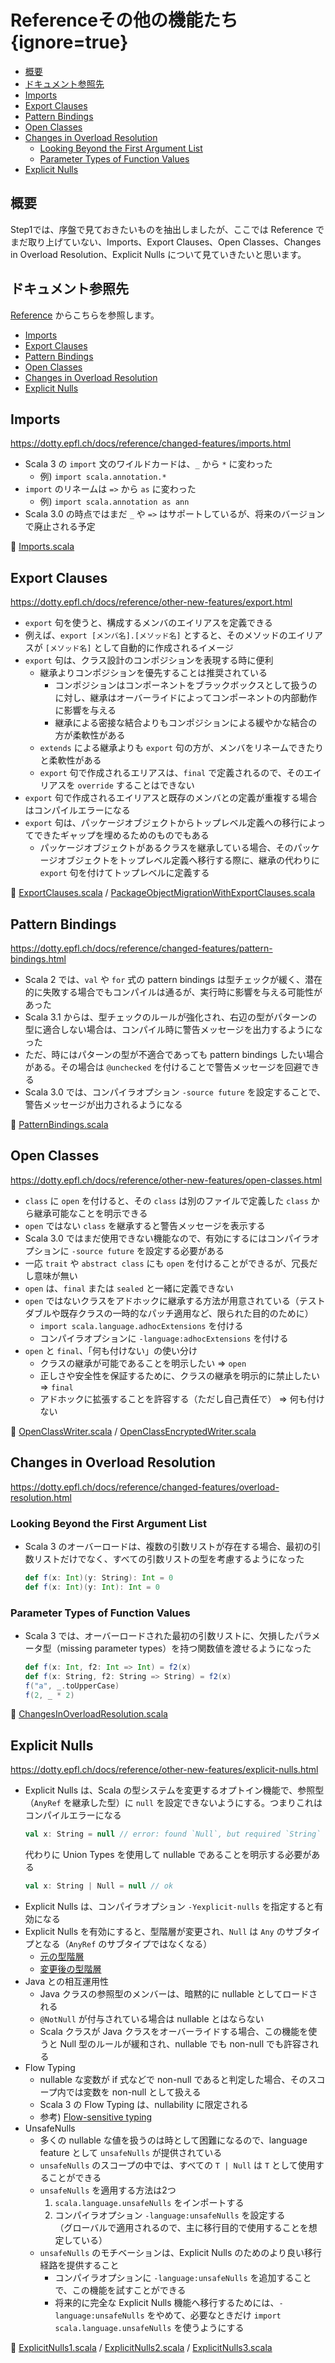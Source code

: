 # Referenceその他の機能たち {ignore=true}

<!-- @import "[TOC]" {cmd="toc" depthFrom=1 depthTo=6 orderedList=false} -->

<!-- code_chunk_output -->

- [概要](#概要)
- [ドキュメント参照先](#ドキュメント参照先)
- [Imports](#imports)
- [Export Clauses](#export-clauses)
- [Pattern Bindings](#pattern-bindings)
- [Open Classes](#open-classes)
- [Changes in Overload Resolution](#changes-in-overload-resolution)
  - [Looking Beyond the First Argument List](#looking-beyond-the-first-argument-list)
  - [Parameter Types of Function Values](#parameter-types-of-function-values)
- [Explicit Nulls](#explicit-nulls)

<!-- /code_chunk_output -->

## 概要

Step1では、序盤で見ておきたいものを抽出しましたが、ここでは Reference でまだ取り上げていない、Imports、Export Clauses、Open Classes、Changes in Overload Resolution、Explicit Nulls について見ていきたいと思います。

## ドキュメント参照先

[Reference](https://dotty.epfl.ch/docs/reference/overview.html) からこちらを参照します。

- [Imports](https://dotty.epfl.ch/docs/reference/changed-features/imports.html)
- [Export Clauses](https://dotty.epfl.ch/docs/reference/other-new-features/export.html)
- [Pattern Bindings](https://dotty.epfl.ch/docs/reference/changed-features/pattern-bindings.html)
- [Open Classes](https://dotty.epfl.ch/docs/reference/other-new-features/open-classes.html)
- [Changes in Overload Resolution](https://dotty.epfl.ch/docs/reference/changed-features/overload-resolution.html)
- [Explicit Nulls](https://dotty.epfl.ch/docs/reference/other-new-features/explicit-nulls.html)


## Imports

https://dotty.epfl.ch/docs/reference/changed-features/imports.html

- Scala 3 の `import` 文のワイルドカードは、`_` から `*` に変わった
  - 例) `import scala.annotation.*`
- `import` のリネームは `=>` から `as` に変わった
  - 例) `import scala.annotation as ann`
- Scala 3.0 の時点ではまだ `_` や `=>` はサポートしているが、将来のバージョンで廃止される予定

:memo: [Imports.scala](/step05/import-export/src/main/scala/com/github/shinharad/gettingStartedWithScala3/Imports.scala)

## Export Clauses

https://dotty.epfl.ch/docs/reference/other-new-features/export.html

- `export` 句を使うと、構成するメンバのエイリアスを定義できる
- 例えば、`export [メンバ名].[メソッド名]` とすると、そのメソッドのエイリアスが `[メソッド名]` として自動的に作成されるイメージ
- `export` 句は、クラス設計のコンポジションを表現する時に便利
  - 継承よりコンポジションを優先することは推奨されている
    - コンポジションはコンポーネントをブラックボックスとして扱うのに対し、継承はオーバーライドによってコンポーネントの内部動作に影響を与える
    - 継承による密接な結合よりもコンポジションによる緩やかな結合の方が柔軟性がある
  - `extends` による継承よりも `export` 句の方が、メンバをリネームできたりと柔軟性がある
  - `export` 句で作成されるエリアスは、`final` で定義されるので、そのエイリアスを `override` することはできない
- `export` 句で作成されるエイリアスと既存のメンバとの定義が重複する場合はコンパイルエラーになる
- `export` 句は、パッケージオブジェクトからトップレベル定義への移行によってできたギャップを埋めるためのものでもある
  - パッケージオブジェクトがあるクラスを継承している場合、そのパッケージオブジェクトをトップレベル定義へ移行する際に、継承の代わりに `export` 句を付けてトップレベルに定義する
  
:memo: [ExportClauses.scala](/step05/import-export/src/main/scala/com/github/shinharad/gettingStartedWithScala3/ExportClauses.scala) / [PackageObjectMigrationWithExportClauses.scala](/step05/import-export/src/main/scala/com/github/shinharad/gettingStartedWithScala3/PackageObjectMigrationWithExportClauses.scala)

## Pattern Bindings

https://dotty.epfl.ch/docs/reference/changed-features/pattern-bindings.html

- Scala 2 では、`val` や `for` 式の pattern bindings は型チェックが緩く、潜在的に失敗する場合でもコンパイルは通るが、実行時に影響を与える可能性があった
- Scala 3.1 からは、型チェックのルールが強化され、右辺の型がパターンの型に適合しない場合は、コンパイル時に警告メッセージを出力するようになった
- ただ、時にはパターンの型が不適合であっても pattern bindings したい場合がある。その場合は `@unchecked` を付けることで警告メッセージを回避できる
- Scala 3.0 では、コンパイラオプション `-source future` を設定することで、警告メッセージが出力されるようになる

:memo: [PatternBindings.scala](/step05/open-class/src/main/scala/com/github/shinharad/gettingStartedWithScala3/PatternBindings.scala)


## Open Classes

https://dotty.epfl.ch/docs/reference/other-new-features/open-classes.html

- `class` に `open` を付けると、その `class` は別のファイルで定義した `class` から継承可能なことを明示できる
- `open` ではない `class` を継承すると警告メッセージを表示する
- Scala 3.0 ではまだ使用できない機能なので、有効にするにはコンパイラオプションに `-source future` を設定する必要がある
- 一応 `trait` や `abstract class` にも `open` を付けることができるが、冗長だし意味が無い
- `open` は、`final` または `sealed` と一緒に定義できない
- `open` ではないクラスをアドホックに継承する方法が用意されている（テストダブルや既存クラスの一時的なパッチ適用など、限られた目的のために）
  - `import scala.language.adhocExtensions` を付ける
  - コンパイラオプションに `-language:adhocExtensions` を付ける
- `open` と `final`、「何も付けない」の使い分け
  - クラスの継承が可能であることを明示したい => `open`
  - 正しさや安全性を保証するために、クラスの継承を明示的に禁止したい => `final`
  - アドホックに拡張することを許容する（ただし自己責任で） => 何も付けない

:memo: [OpenClassWriter.scala](/step05/open-class/src/main/scala/com/github/shinharad/gettingStartedWithScala3/OpenClassWriter.scala) / [OpenClassEncryptedWriter.scala](/step05/open-class/src/main/scala/com/github/shinharad/gettingStartedWithScala3/OpenClassEncryptedWriter.scala)

## Changes in Overload Resolution

https://dotty.epfl.ch/docs/reference/changed-features/overload-resolution.html

### Looking Beyond the First Argument List

- Scala 3 のオーバーロードは、複数の引数リストが存在する場合、最初の引数リストだけでなく、すべての引数リストの型を考慮するようになった
  ```scala
  def f(x: Int)(y: String): Int = 0
  def f(x: Int)(y: Int): Int = 0
  ```

### Parameter Types of Function Values

- Scala 3 では、オーバーロードされた最初の引数リストに、欠損したパラメータ型（missing parameter types）を持つ関数値を渡せるようになった
  ```scala
  def f(x: Int, f2: Int => Int) = f2(x)
  def f(x: String, f2: String => String) = f2(x)
  f("a", _.toUpperCase)
  f(2, _ * 2)
  ```

:memo: [ChangesInOverloadResolution.scala](/step05/import-export/src/main/scala/com/github/shinharad/gettingStartedWithScala3/ChangesInOverloadResolution.scala)

## Explicit Nulls

https://dotty.epfl.ch/docs/reference/other-new-features/explicit-nulls.html

- Explicit Nulls は、Scala の型システムを変更するオプトイン機能で、参照型（`AnyRef` を継承した型）に `null` を設定できないようにする。つまりこれはコンパイルエラーになる
  ```scala
  val x: String = null // error: found `Null`, but required `String`
  ```
  代わりに Union Types を使用して nullable であることを明示する必要がある
  ```scala
  val x: String | Null = null // ok
  ``` 
- Explicit Nulls は、コンパイラオプション `-Yexplicit-nulls` を指定すると有効になる
- Explicit Nulls を有効にすると、型階層が変更され、`Null` は `Any` のサブタイプとなる（`AnyRef` のサブタイプではなくなる）
  - [元の型階層](https://docs.scala-lang.org/resources/images/tour/unified-types-diagram.svg)
  - [変更後の型階層](https://dotty.epfl.ch/images/explicit-nulls/explicit-nulls-type-hierarchy.png)
- Java との相互運用性
  - Java クラスの参照型のメンバーは、暗黙的に nullable としてロードされる
  - `@NotNull` が付与されている場合は nullable とはならない
  - Scala クラスが Java クラスをオーバーライドする場合、この機能を使うと Null 型のルールが緩和され、nullable でも non-null でも許容される
- Flow Typing
  - nullable な変数が if 式などで non-null であると判定した場合、そのスコープ内では変数を non-null として扱える
  - Scala 3 の Flow Typing は、nullability に限定される
  - 参考) [Flow-sensitive typing](https://en.wikipedia.org/wiki/Flow-sensitive_typing)
- UnsafeNulls
  - 多くの nullable な値を扱うのは時として困難になるので、language feature として `unsafeNulls` が提供されている
  - `unsafeNulls` のスコープの中では、すべての `T | Null` は `T` として使用することができる
  - `unsafeNulls` を適用する方法は2つ
    1. `scala.language.unsafeNulls` をインポートする
    2. コンパイラオプション `-language:unsafeNulls` を設定する  
   （グローバルで適用されるので、主に移行目的で使用することを想定している）
  - `unsafeNulls` のモチベーションは、Explicit Nulls のためのより良い移行経路を提供すること
    - コンパイラオプションに `-language:unsafeNulls` を追加することで、この機能を試すことができる
    - 将来的に完全な Explicit Nulls 機能へ移行するためには、`-language:unsafeNulls` をやめて、必要なときだけ `import scala.language.unsafeNulls` を使うようにする

:memo: [ExplicitNulls1.scala](/step05/explicit-nulls/src/main/scala/com/github/shinharad/gettingStartedWithScala3/ExplicitNulls1.scala) / [ExplicitNulls2.scala](/step05/explicit-nulls/src/main/scala/com/github/shinharad/gettingStartedWithScala3/ExplicitNulls2.scala) / [ExplicitNulls3.scala](/step05/explicit-nulls/src/main/scala/com/github/shinharad/gettingStartedWithScala3/ExplicitNulls3.scala)
